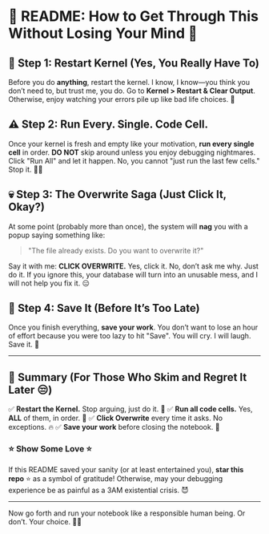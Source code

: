 # 📢 README: How to Get Through This Without Losing Your Mind 😤

## 🚀 Step 1: Restart Kernel (Yes, You Really Have To)
Before you do **anything**, restart the kernel. I know, I know—you think you don’t need to, but trust me, you do. Go to **Kernel > Restart & Clear Output**. Otherwise, enjoy watching your errors pile up like bad life choices. 🤡

## ⚠️ Step 2: Run Every. Single. Code Cell.
Once your kernel is fresh and empty like your motivation, **run every single cell** in order. **DO NOT** skip around unless you enjoy debugging nightmares. Click "Run All" and let it happen. No, you cannot "just run the last few cells." Stop it. 🙅‍♂️

## 💀 Step 3: The Overwrite Saga (Just Click It, Okay?)
At some point (probably more than once), the system will **nag** you with a popup saying something like:
> "The file already exists. Do you want to overwrite it?"

Say it with me: **CLICK OVERWRITE.** Yes, click it. No, don’t ask me why. Just do it. If you ignore this, your database will turn into an unusable mess, and I will not help you fix it. 😑

## 💾 Step 4: Save It (Before It’s Too Late)
Once you finish everything, **save your work**. You don’t want to lose an hour of effort because you were too lazy to hit "Save". You will cry. I will laugh. Save it. 💾

---

## 📌 Summary (For Those Who Skim and Regret It Later 😒)
✅ **Restart the Kernel.** Stop arguing, just do it. 🔄
✅ **Run all code cells.** Yes, **ALL** of them, in order. 🎯
✅ **Click Overwrite** every time it asks. No exceptions. 🔥
✅ **Save your work** before closing the notebook. 💾

### ⭐ Show Some Love ⭐
If this README saved your sanity (or at least entertained you), **star this repo** ⭐ as a symbol of gratitude! Otherwise, may your debugging experience be as painful as a 3AM existential crisis. 😈

---
Now go forth and run your notebook like a responsible human being. Or don’t. Your choice. 🤷‍♂️


